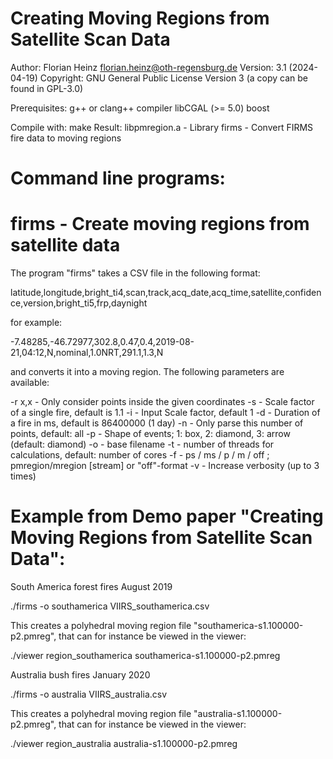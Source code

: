 Creating Moving Regions from Satellite Scan Data
================================================

Author: Florian Heinz <florian.heinz@oth-regensburg.de>
Version: 3.1 (2024-04-19)
Copyright: GNU General Public License Version 3 (a copy can be found in GPL-3.0)

Prerequisites:
g++ or clang++ compiler
libCGAL (>= 5.0)
boost

Compile with: make
Result:
libpmregion.a - Library
firms - Convert FIRMS fire data to moving regions

Command line programs:
======================

firms - Create moving regions from satellite data
=================================================

The program "firms" takes a CSV file in the following format:

latitude,longitude,bright_ti4,scan,track,acq_date,acq_time,satellite,confidence,version,bright_ti5,frp,daynight

for example:

-7.48285,-46.72977,302.8,0.47,0.4,2019-08-21,04:12,N,nominal,1.0NRT,291.1,1.3,N

and converts it into a moving region. The following parameters are available:

-r <minlat>x<minlon>,<maxlat>x<maxlon> - Only consider points inside the given
                                         coordinates
-s <scale>    - Scale factor of a single fire, default is 1.1
-i <scale>    - Input Scale factor, default 1
-d <duration> - Duration of a fire in ms, default is 86400000 (1 day)
-n <nrpoints> - Only parse this number of points, default: all
-p <pattern>  - Shape of events; 1: box, 2: diamond, 3: arrow (default: diamond)
-o <filename> - base filename
-t <threads>  - number of threads for calculations, default: number of cores
-f <format>   - ps / ms / p / m / off ; pmregion/mregion [stream] or "off"-format
-v            - Increase verbosity (up to 3 times)



Example from Demo paper "Creating Moving Regions from Satellite Scan Data":
===========================================================================

South America forest fires August 2019

./firms -o southamerica VIIRS_southamerica.csv

This creates a polyhedral moving region file "southamerica-s1.100000-p2.pmreg", that
can for instance be viewed in the viewer:

./viewer region_southamerica southamerica-s1.100000-p2.pmreg




Australia bush fires January 2020

./firms -o australia VIIRS_australia.csv

This creates a polyhedral moving region file "australia-s1.100000-p2.pmreg", that
can for instance be viewed in the viewer:

./viewer region_australia australia-s1.100000-p2.pmreg


